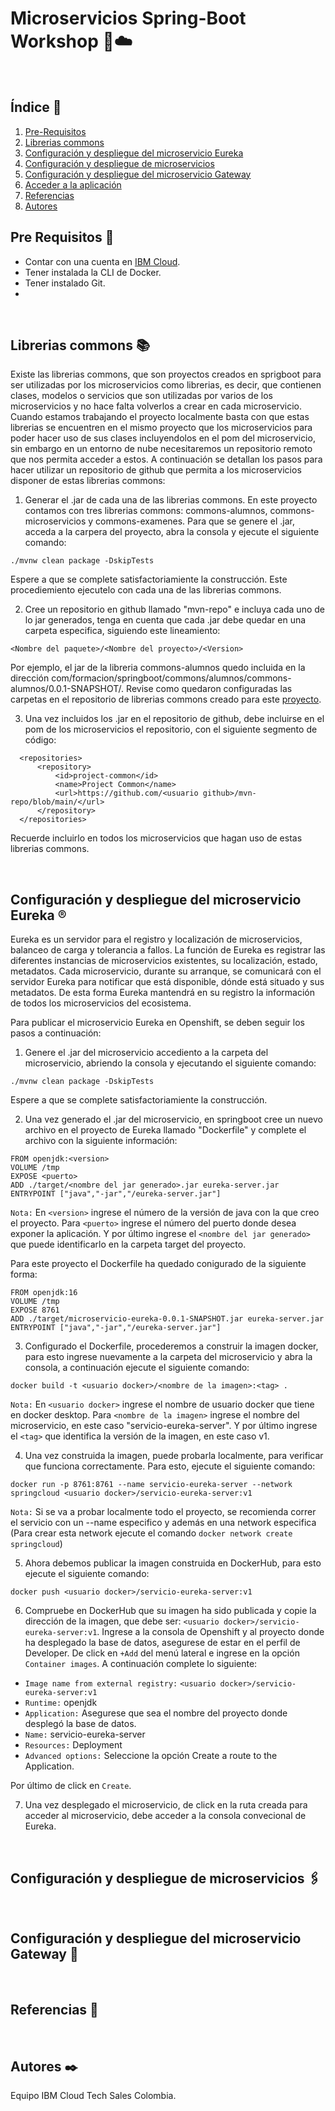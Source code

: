 # Microservicios Spring-Boot Workshop :leaves::cloud:

<br />

## Índice  📰
1. [Pre-Requisitos](#pre-requisitos-pencil)
2. [Librerias commons](#Librerias-commons-books)
3. [Configuración y despliegue del microservicio Eureka](#Configuración-y-despliegue-del-microservicio-Eureka-registered)
4. [Configuración y despliegue de microservicios](#Configuración-y-despliegue-de-microservicios-paperclips)
5. [Configuración y despliegue del microservicio Gateway](#Configuración-y-despliegue-del-microservicio-Gateway-door)
6. [Acceder a la aplicación](#Acceder-a-la-aplicación-computer)
7. [Referencias](#Referencias-book)
8. [Autores](#Autores-black_nib)

## Pre Requisitos :pencil:
* Contar con una cuenta en <a href="https://cloud.ibm.com/"> IBM Cloud</a>.
* Tener instalada la CLI de Docker.
* Tener instalado Git.
* 
<br />

## Librerias commons :books:
Existe las librerias commons, que son proyectos creados en sprigboot para ser utilizadas por los microservicios como librerias, es decir, que contienen clases, modelos o servicios que son utilizadas por varios de los microservicios y no hace falta volverlos a crear en cada microservicio. Cuando estamos trabajando el proyecto localmente basta con que estas librerias se encuentren en el mismo proyecto que los microservicios para poder hacer uso de sus clases incluyendolos en el pom del microservicio, sin embargo en un entorno de nube necesitaremos un repositorio remoto que nos permita acceder a estos. A continuación se detallan los pasos para hacer utilizar un repositorio de github que permita a los microservicios disponer de estas librerias commons:


1. Generar el .jar de cada una de las librerias commons. En este proyecto contamos con tres librerias commons: commons-alumnos, commons-microservicios y commons-examenes. Para que se genere el .jar, acceda a la carpera del proyecto, abra la consola y ejecute el siguiente comando:

```
./mvnw clean package -DskipTests
```
Espere a que se complete satisfactoriamiente la construcción. Este procediemiento ejecutelo con cada una de las librerias commons.

2. Cree un repositorio en github llamado "mvn-repo" e incluya cada uno de lo jar generados, tenga en cuenta que cada .jar debe quedar en una carpeta especifica, siguiendo este lineamiento: 

```
<Nombre del paquete>/<Nombre del proyecto>/<Version>
```

Por ejemplo, el jar de la libreria commons-alumnos quedo incluida en la dirección com/formacion/springboot/commons/alumnos/commons-alumnos/0.0.1-SNAPSHOT/. Revise como quedaron configuradas las carpetas en el repositorio de librerias commons creado para este [proyecto](https://github.com/paulapachon/mvn-repo).
  
3. Una vez incluidos los .jar en el repositorio de github, debe incluirse en el pom de los microservicios el repositorio, con el siguiente segmento de código:
  
  ```
	<repositories>
		<repository>
			<id>project-common</id>
			<name>Project Common</name>
			<url>https://github.com/<usuario github>/mvn-repo/blob/main/</url>
		</repository>
	</repositories>
   ```
    
 Recuerde incluirlo en todos los microservicios que hagan uso de estas librerias commons.

<br />

## Configuración y despliegue del microservicio Eureka :registered:

Eureka es un servidor para el registro y localización de microservicios, balanceo de carga y tolerancia a fallos. La función de Eureka es registrar las diferentes instancias de microservicios existentes, su localización, estado, metadatos. Cada microservicio, durante su arranque, se comunicará con el servidor Eureka para notificar que está disponible, dónde está situado y sus metadatos. De esta forma Eureka mantendrá en su registro la información de todos los microservicios del ecosistema. 

Para publicar el microservicio Eureka en Openshift, se deben seguir los pasos a continuación:

1. Genere el .jar del microservicio accediento a la carpeta del microservicio, abriendo la consola y ejecutando el siguiente comando:

```
./mvnw clean package -DskipTests
```
Espere a que se complete satisfactoriamiente la construcción.

2. Una vez generado el .jar del microservicio, en springboot cree un nuevo archivo en el proyecto de Eureka llamado "Dockerfile" y complete el archivo con la siguiente información:

```
FROM openjdk:<version>
VOLUME /tmp
EXPOSE <puerto>
ADD ./target/<nombre del jar generado>.jar eureka-server.jar
ENTRYPOINT ["java","-jar","/eureka-server.jar"]

```

```Nota:``` En ```<version>``` ingrese el número de la versión de java con la que creo el proyecto. Para ```<puerto>``` ingrese el número del puerto donde desea exponer la aplicación. Y por último ingrese el ```<nombre del jar generado>``` que puede identificarlo en la carpeta target del proyecto. 
	
Para este proyecto el Dockerfile ha quedado conigurado de la siguiente forma:
```
FROM openjdk:16
VOLUME /tmp
EXPOSE 8761
ADD ./target/microservicio-eureka-0.0.1-SNAPSHOT.jar eureka-server.jar
ENTRYPOINT ["java","-jar","/eureka-server.jar"]	
```
3. Configurado el Dockerfile, procederemos a construir la imagen docker, para esto ingrese nuevamente a la carpeta del microservicio y abra la consola, a continuación ejecute el siguiente comando:
	
```
docker build -t <usuario docker>/<nombre de la imagen>:<tag> .	
```
	
```Nota:``` En ```<usuario docker>``` ingrese el nombre de usuario docker que tiene en docker desktop. Para ```<nombre de la imagen>``` ingrese el nombre del microservicio, en este caso "servicio-eureka-server". Y por último ingrese el ```<tag>``` que identifica la versión de la imagen, en este caso v1. 
	
4. Una vez construida la imagen, puede probarla localmente, para verificar que funciona correctamente. Para esto, ejecute el siguiente comando:
	
```
docker run -p 8761:8761 --name servicio-eureka-server --network springcloud <usuario docker>/servicio-eureka-server:v1
```	
```Nota:``` Si se va a probar localmente todo el proyecto, se recomienda correr el servicio con un --name especifico y además en una network especifica (Para crear esta network ejecute el comando ```docker network create springcloud```)
	
5. Ahora debemos publicar la imagen construida en DockerHub, para esto ejecute el siguiente comando:
	
```
docker push <usuario docker>/servicio-eureka-server:v1
```

6. Compruebe en DockerHub que su imagen ha sido publicada y copie la dirección de la imagen, que debe ser: ```<usuario docker>/servicio-eureka-server:v1```. Ingrese a la consola de Openshift y al proyecto donde ha desplegado la base de datos, asegurese de estar en el perfil de Developer. De click en ```+Add``` del menú lateral  e ingrese en la opción ```Container images```. A continuación complete lo siguiente:

	
* ```Image name from external registry:``` ```<usuario docker>/servicio-eureka-server:v1```
* ```Runtime:``` openjdk
* ```Application:``` Asegurese que sea el nombre del proyecto donde desplegó la base de datos.
* ```Name:``` servicio-eureka-server
* ```Resources:``` Deployment
* ```Advanced options:``` Seleccione la opción Create a route to the Application.
	
Por último de click en ```Create```.
	
7. Una vez desplegado el microservicio, de click en la ruta creada para acceder al microservicio, debe acceder a la consola convecional de Eureka.

<br />
	
## Configuración y despliegue de microservicios :paperclips:
<br />
	
## Configuración y despliegue del microservicio Gateway :door:
<br />

## Referencias :book:
<br />

## Autores :black_nib:
Equipo IBM Cloud Tech Sales Colombia.
<br />
